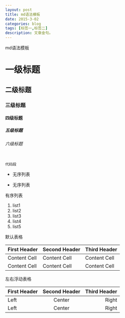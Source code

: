 ```yaml
---
layout: post
title: md语法模板
date: 2015-3-02
categories: blog
tags: [标签一,标签二]
description: 文章金句。
---
```


md语法模板


# 一级标题
## 二级标题
### 三级标题
#### 四级标题
##### 五级标题
###### 六级标题


<pre><code>
代码段
</code></pre>

* 无序列表
- 无序列表

有序列表
1. list1
2. list2
3. list3
4. list4
5. list5

默认表格

First Header | Second Header | Third Header
------------ | ------------- | ------------
Content Cell | Content Cell | Content Cell
Content Cell | Content Cell | Content Cell

左右浮动表格

First Header | Second Header | Third Header
:----------- | :-----------: | -----------: 
Left | Center | Right
Left | Center | Right


